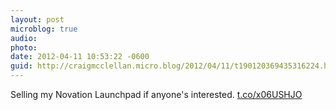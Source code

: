 ```yaml
---
layout: post
microblog: true
audio: 
photo: 
date: 2012-04-11 10:53:22 -0600
guid: http://craigmcclellan.micro.blog/2012/04/11/t190120369435316224.html
---
```

Selling my Novation Launchpad if anyone's interested.
[t.co/x06USHJO](http://t.co/x06USHJO)
